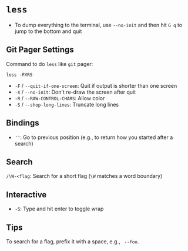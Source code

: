 # `less`

- To dump everything to the terminal, use `--no-init` and then hit `G q` to jump to the bottom and quit

## Git Pager Settings

Command to do `less` like `git` pager:

	less -FXRS

* `-F` / `--quit-if-one-screen`: Quit if output is shorter than one screen
* `-X` / `--no-init`: Don't re-draw the screen after quit
* `-R` / `--RAW-CONTROL-CHARS`: Allow color
* `-S` / `--shop-long-lines`: Truncate long lines

## Bindings

- `''`: Go to previous position (e.g., to return how you started after a search)

## Search

`/\W-<flag`: Search for a short flag (`\W` matches a word boundary)

## Interactive

- `-S`: Type and hit enter to toggle wrap

## Tips

To search for a flag, prefix it with a space, e.g., ` --foo`.
